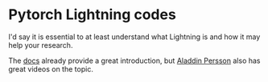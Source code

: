 # Pytorch Lightning codes

I'd say it is essential to at least understand what Lightning is and how it may help your research.

The [docs](https://lightning.ai/docs/pytorch/stable/starter/introduction.html) already provide a great introduction, but [Aladdin Persson](https://www.youtube.com/playlist?list=PLhhyoLH6IjfyL740PTuXef4TstxAK6nGP) also has great videos on the topic.

